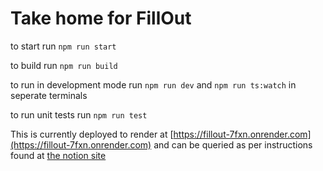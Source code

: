 # Take home for FillOut

to start run `npm run start`

to build run `npm run build`

to run in development mode run `npm run dev` and `npm run ts:watch` in seperate terminals

to run unit tests run `npm run test`

This is currently deployed to render at [https://fillout-7fxn.onrender.com](https://fillout-7fxn.onrender.com) and can be queried as per instructions found at [the notion site](https://fillout.notion.site/Tech-screening-question-fbd58fd78f59495c99866b91b1358221)


